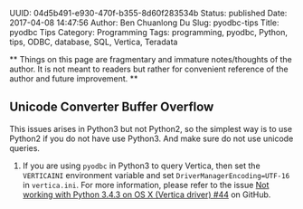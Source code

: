 UUID: 04d5b491-e930-470f-b355-8d60f283534b
Status: published
Date: 2017-04-08 14:47:56
Author: Ben Chuanlong Du
Slug: pyodbc-tips
Title: pyodbc Tips
Category: Programming
Tags: programming, pyodbc, Python, tips, ODBC, database, SQL, Vertica, Teradata

**
Things on this page are
fragmentary and immature notes/thoughts of the author.
It is not meant to readers
but rather for convenient reference of the author and future improvement.
**

## Unicode Converter Buffer Overflow 

This issues arises in Python3 but not Python2,
so the simplest way is to use Python2 if you do not have use Python3. 
And make sure do not use unicode queries.

1. If you are using `pyodbc` in Python3 to query Vertica, 
then set the `VERTICAINI` environment variable
and set `DriverManagerEncoding=UTF-16` in `vertica.ini`. 
For more information, 
please refer to the issue 
[Not working with Python 3.4.3 on OS X (Vertica driver) #44](https://github.com/mkleehammer/pyodbc/issues/44)
on GitHub.
